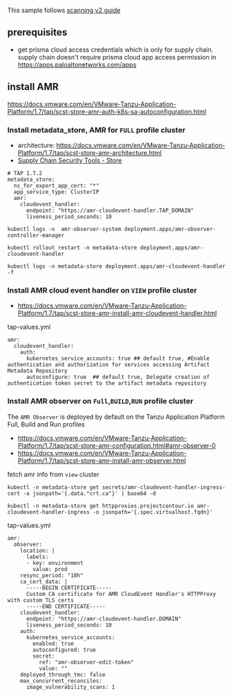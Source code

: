 This sample follows [scanning v2 guide](https://docs.vmware.com/en/VMware-Tanzu-Application-Platform/1.7/tap/scst-store-amr-install-amr-observer.html)

## prerequisites
- get prisma cloud access credentials which is only for supply chain. supply chain doesn't require prisma cloud app access permission in https://apps.paloaltonetworks.com/apps

## install AMR
https://docs.vmware.com/en/VMware-Tanzu-Application-Platform/1.7/tap/scst-store-amr-auth-k8s-sa-autoconfiguration.html


### Install metadata_store, AMR for `FULL` profile cluster
- architecture: https://docs.vmware.com/en/VMware-Tanzu-Application-Platform/1.7/tap/scst-store-amr-architecture.html
- [Supply Chain Security Tools - Store](https://docs.vmware.com/en/VMware-Tanzu-Application-Platform/1.7/tap/scst-store-deployment-details.html)
```
# TAP 1.7.2
metadata_store:
  ns_for_export_app_cert: "*"
  app_service_type: ClusterIP
  amr:
    cloudevent_handler:
      endpoint: "https://amr-cloudevent-handler.TAP_DOMAIN"
      liveness_period_seconds: 10
```


```
kubectl logs -n  amr-observer-system deployment.apps/amr-observer-controller-manager

kubectl rollout restart -n metadata-store deployment.apps/amr-cloudevent-handler 

kubectl logs -n metadata-store deployment.apps/amr-cloudevent-handler -f
```

###  Install AMR cloud event handler on `VIEW` profile cluster
- https://docs.vmware.com/en/VMware-Tanzu-Application-Platform/1.7/tap/scst-store-amr-install-amr-cloudevent-handler.html

tap-values.yml
```
amr:
  cloudevent_handler:
    auth:
      kubernetes_service_accounts: true ## default true, #Enable authentication and authorization for services accessing Artifact Metadata Repository
      autoconfigure: true  ## default true, Delegate creation of authentication token secret to the artifact metadata repository
```


###  Install AMR observer on `Full`,`BUILD`,`RUN` profile cluster
The `AMR Observer` is deployed by default on the Tanzu Application Platform Full, Build and Run profiles

- https://docs.vmware.com/en/VMware-Tanzu-Application-Platform/1.7/tap/scst-store-amr-configuration.html#amr-observer-0
- https://docs.vmware.com/en/VMware-Tanzu-Application-Platform/1.7/tap/scst-store-amr-install-amr-observer.html

fetch amr info from `view` cluster
```
kubectl -n metadata-store get secrets/amr-cloudevent-handler-ingress-cert -o jsonpath='{.data."crt.ca"}' | base64 -d
```

```
kubectl -n metadata-store get httpproxies.projectcontour.io amr-cloudevent-handler-ingress -o jsonpath='{.spec.virtualhost.fqdn}'

```
tap-values.yml
```
amr:
  observer:
    location: |
      labels:
      - key: environment
        value: prod
    resync_period: "10h"
    ca_cert_data: |
      -----BEGIN CERTIFICATE-----
      Custom CA certificate for AMR CloudEvent Handler's HTTPProxy with custom TLS certs
      -----END CERTIFICATE-----
    cloudevent_handler:
      endpoint: "https://amr-cloudevent-handler.DOMAIN" 
      liveness_period_seconds: 10
    auth:
      kubernetes_service_accounts:
        enabled: true
        autoconfigured: true
        secret:
          ref: "amr-observer-edit-token"
          value: ""
    deployed_through_tmc: false
    max_concurrent_reconciles:
      image_vulnerability_scans: 1
```


